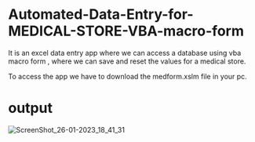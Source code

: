 # Automated-Data-Entry-for-MEDICAL-STORE-VBA-macro-form
It is an excel data entry app where we can access a database using vba macro form , where we can save and reset the values for a medical store.

To access the app we have to download the medform.xslm file in your pc. 

# output

![ScreenShot_26-01-2023_18_41_31](https://user-images.githubusercontent.com/38237718/214846067-912442c7-9656-47dd-b1ce-34d38daea25a.png)

